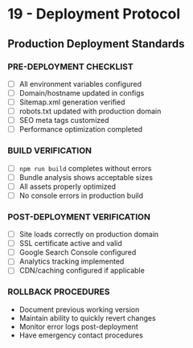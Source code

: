 # 19 - Deployment Protocol

## Production Deployment Standards

### PRE-DEPLOYMENT CHECKLIST
- [ ] All environment variables configured
- [ ] Domain/hostname updated in configs
- [ ] Sitemap.xml generation verified
- [ ] robots.txt updated with production domain
- [ ] SEO meta tags customized
- [ ] Performance optimization completed

### BUILD VERIFICATION
- [ ] `npm run build` completes without errors
- [ ] Bundle analysis shows acceptable sizes
- [ ] All assets properly optimized
- [ ] No console errors in production build

### POST-DEPLOYMENT VERIFICATION
- [ ] Site loads correctly on production domain
- [ ] SSL certificate active and valid
- [ ] Google Search Console configured
- [ ] Analytics tracking implemented
- [ ] CDN/caching configured if applicable

### ROLLBACK PROCEDURES
- Document previous working version
- Maintain ability to quickly revert changes
- Monitor error logs post-deployment
- Have emergency contact procedures